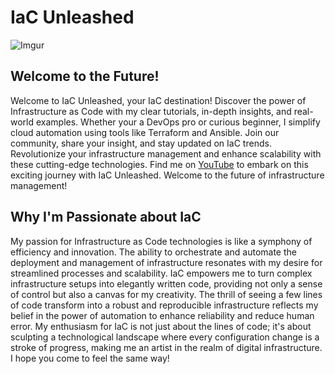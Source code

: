 # IaC Unleashed #

![Imgur](https://i.imgur.com/4E2p8DZ.jpg)

## Welcome to the Future! ##

Welcome to IaC Unleashed, your IaC destination! Discover the power of Infrastructure as Code with my clear tutorials, in-depth insights, and real-world examples. Whether your a DevOps pro or curious beginner, I simplify cloud automation using tools like Terraform and Ansible. Join our community, share your insight, and stay updated on IaC trends. Revolutionize your infrastructure management and enhance scalability with these cutting-edge technologies. Find me on [YouTube](https://www.youtube.com/@IaCUnleashed) to embark on this exciting journey with IaC Unleashed. Welcome to the future of infrastructure management!

## Why I'm Passionate about IaC ##

My passion for Infrastructure as Code technologies is like a symphony of efficiency and innovation. The ability to orchestrate and automate the deployment and management of infrastructure resonates with my desire for streamlined processes and scalability. IaC empowers me to turn complex infrastructure setups into elegantly written code, providing not only a sense of control but also a canvas for my creativity. The thrill of seeing a few lines of code transform into a robust and reproducible infrastructure reflects my belief in the power of automation to enhance reliability and reduce human error. My enthusiasm for IaC is not just about the lines of code; it's about sculpting a technological landscape where every configuration change is a stroke of progress, making me an artist in the realm of digital infrastructure. I hope you come to feel the same way!
